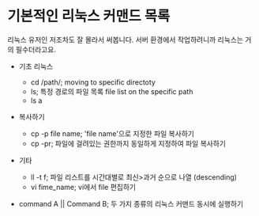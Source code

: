 

기본적인 리눅스 커맨드 목록
==========================
리눅스 유저인 저조차도 잘 몰라서 써봅니다. 서버 환경에서 작업하려니까 리눅스는 거의 필수더라고요.

  * 기초 리눅스 
    * cd /path/; moving to specific directoty 
    * ls; 특정 경로의 파일 목록 file list on the specific path 
    * ls a 


  * 복사하기
    * cp -p file name; 'file name'으로 지정한 파일 복사하기 
    * cp -pr; 파일에 걸려있는 권한까지 동일하게 지정하여 파일 복사하기 


  * 기타
    * ll -t f; 파일 리스트를 시간대별로 최신>과거 순으로 나열 (descending)
    * vi fime_name; vi에서 file 편집하기 

  * command A || Command B; 두 가지 종류의 리눅스 커맨드 동시에 실행하기  
